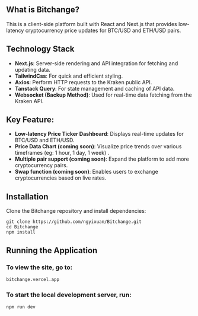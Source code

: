 ## What is Bitchange?

This is a client-side platform built with React and Next.js that provides low-latency cryptocurrency price updates for BTC/USD and ETH/USD pairs.

## Technology Stack

- **Next.js**: Server-side rendering and API integration for fetching and updating data.
- **TailwindCss**: For quick and efficient styling.
- **Axios**: Perform HTTP requests to the Kraken public API.
- **Tanstack Query**: For state management and caching of API data.
- **Websocket (Backup Method)**: Used for real-time data fetching from the Kraken API.

## Key Feature:

- **Low-latency Price Ticker Dashboard**: Displays real-time updates for BTC/USD and ETH/USD.
- **Price Data Chart (coming soon)**: Visualize price trends over various timeframes (eg: 1 hour, 1 day, 1 week) .
- **Multiple pair support (coming soon)**: Expand the platform to add more cryptocurrency pairs.
- **Swap function (coming soon)**: Enables users to exchange cryptocurrencies based on live rates.

## Installation

Clone the Bitchange repository and install dependencies:

```
git clone https://github.com/ngyixuan/Bitchange.git
cd Bitchange
npm install
```

## Running the Application

### To view the site, go to:

```bash
bitchange.vercel.app
```

### To start the local development server, run:

```bash
npm run dev
```
